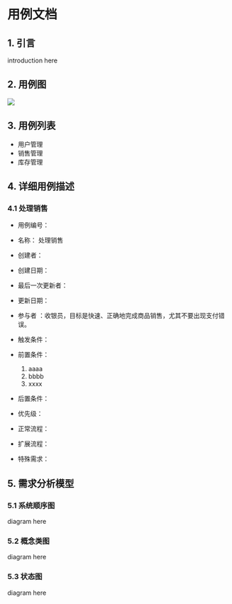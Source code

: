 # 用例文档

## 1. 引言

introduction here

## 2. 用例图

![](https://document1-usecase.oss-cn-beijing.aliyuncs.com/HomeworkImgs/typora-icon.png)

## 3. 用例列表

* 用户管理
* 销售管理
* 库存管理

## 4. 详细用例描述

### 4.1 处理销售

- 用例编号：      

- 名称：            处理销售                                                     

- 创建者：

- 创建日期：

- 最后一次更新者：

- 更新日期：

- 参与者 ：收银员，目标是快速、正确地完成商品销售，尤其不要出现支付错误。 

- 触发条件：

- 前置条件：

	1. aaaa
	2. bbbb
	3. xxxx

- 后置条件：

- 优先级：

- 正常流程：

- 扩展流程：

- 特殊需求：

## 5. 需求分析模型 

### 5.1 系统顺序图

diagram here

### 5.2 概念类图

diagram here

### 5.3 状态图

diagram here